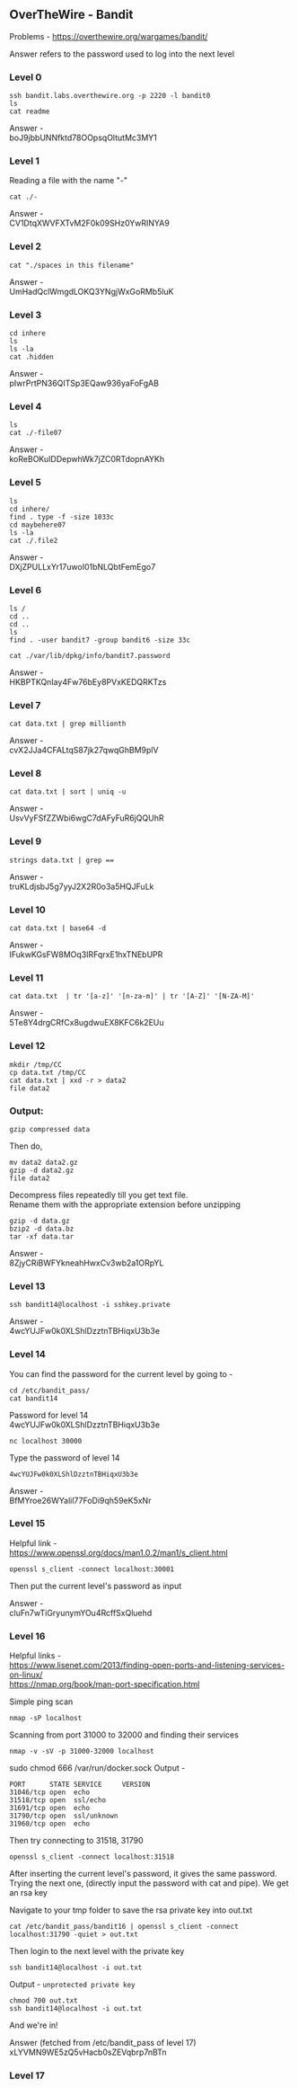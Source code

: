 ## OverTheWire - Bandit

Problems -
https://overthewire.org/wargames/bandit/

Answer refers to the password used to log into the next level

### Level 0

    ssh bandit.labs.overthewire.org -p 2220 -l bandit0
    ls
    cat readme

Answer -  
boJ9jbbUNNfktd78OOpsqOltutMc3MY1

### Level 1
Reading a file with the name "-"

    cat ./-

Answer -  
CV1DtqXWVFXTvM2F0k09SHz0YwRINYA9

### Level 2

    cat "./spaces in this filename"

Answer -  
UmHadQclWmgdLOKQ3YNgjWxGoRMb5luK

### Level 3
    
    cd inhere
    ls
    ls -la
    cat .hidden

Answer -  
pIwrPrtPN36QITSp3EQaw936yaFoFgAB

### Level 4

    ls
    cat ./-file07

Answer -  
koReBOKuIDDepwhWk7jZC0RTdopnAYKh

### Level 5

    ls
    cd inhere/
    find . type -f -size 1033c
    cd maybehere07
    ls -la
    cat ./.file2

Answer -  
DXjZPULLxYr17uwoI01bNLQbtFemEgo7

### Level 6

    ls /
    cd ..
    cd ..
    ls
    find . -user bandit7 -group bandit6 -size 33c

    cat ./var/lib/dpkg/info/bandit7.password

Answer -  
HKBPTKQnIay4Fw76bEy8PVxKEDQRKTzs

### Level 7

    cat data.txt | grep millionth

Answer -  
cvX2JJa4CFALtqS87jk27qwqGhBM9plV

### Level 8

    cat data.txt | sort | uniq -u

Answer -  
UsvVyFSfZZWbi6wgC7dAFyFuR6jQQUhR

### Level 9

    strings data.txt | grep ==

Answer -  
truKLdjsbJ5g7yyJ2X2R0o3a5HQJFuLk

### Level 10
    
    cat data.txt | base64 -d

Answer -  
IFukwKGsFW8MOq3IRFqrxE1hxTNEbUPR

### Level 11

    cat data.txt  | tr '[a-z]' '[n-za-m]' | tr '[A-Z]' '[N-ZA-M]'

Answer -  
5Te8Y4drgCRfCx8ugdwuEX8KFC6k2EUu

### Level 12

    mkdir /tmp/CC
    cp data.txt /tmp/CC
    cat data.txt | xxd -r > data2
    file data2

### Output: 
    
    gzip compressed data

Then do,
    
    mv data2 data2.gz
    gzip -d data2.gz
    file data2

Decompress files repeatedly till you get text file.  
Rename them with the appropriate extension before unzipping

    gzip -d data.gz  
    bzip2 -d data.bz  
    tar -xf data.tar  

Answer -  
8ZjyCRiBWFYkneahHwxCv3wb2a1ORpYL

### Level 13

    ssh bandit14@localhost -i sshkey.private

Answer -  
4wcYUJFw0k0XLShlDzztnTBHiqxU3b3e

### Level 14
You can find the password for the current level by going to -

    cd /etc/bandit_pass/
    cat bandit14

Password for level 14  
4wcYUJFw0k0XLShlDzztnTBHiqxU3b3e

    nc localhost 30000

Type the password of level 14

    4wcYUJFw0k0XLShlDzztnTBHiqxU3b3e

Answer -  
BfMYroe26WYalil77FoDi9qh59eK5xNr

### Level 15
Helpful link -  
https://www.openssl.org/docs/man1.0.2/man1/s_client.html

    openssl s_client -connect localhost:30001

Then put the current level's password as input

Answer -  
cluFn7wTiGryunymYOu4RcffSxQluehd

### Level 16
Helpful links -  
https://www.lisenet.com/2013/finding-open-ports-and-listening-services-on-linux/  
https://nmap.org/book/man-port-specification.html


Simple ping scan
    
    nmap -sP localhost

Scanning from port 31000 to 32000 and finding their services

    nmap -v -sV -p 31000-32000 localhost
sudo chmod 666 /var/run/docker.sock
Output -
```
PORT      STATE SERVICE     VERSION
31046/tcp open  echo
31518/tcp open  ssl/echo
31691/tcp open  echo
31790/tcp open  ssl/unknown
31960/tcp open  echo
```

Then try connecting to 31518, 31790

    openssl s_client -connect localhost:31518

After inserting the current level's password, it gives the same password.  
Trying the next one, (directly input the password with cat and pipe).
We get an rsa key

Navigate to your tmp folder to save the rsa private key into out.txt

    cat /etc/bandit_pass/bandit16 | openssl s_client -connect localhost:31790 -quiet > out.txt

Then login to the next level with the private key

    ssh bandit14@localhost -i out.txt

Output - `unprotected private key`

    chmod 700 out.txt
    ssh bandit14@localhost -i out.txt

And we're in!

Answer (fetched from /etc/bandit_pass of level 17)  
xLYVMN9WE5zQ5vHacb0sZEVqbrp7nBTn

### Level 17




    





































